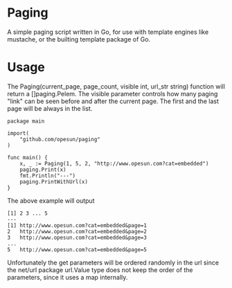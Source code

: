 Paging
======

A simple paging script written in Go, for use with template engines like mustache, or the builting template package of Go.

Usage
======
The Paging(current_page, page_count, visible int, url_str string)  function will return a []paging.Pelem.
The visible parameter controls how many paging "link" can be seen before and after the current page.
The first and the last page will be always in the list.
```
package main

import(
	"github.com/opesun/paging"
)

func main() {
	x, _ := Paging(1, 5, 2, "http://www.opesun.com?cat=embedded")
	paging.Print(x)
	fmt.Println("---")
	paging.PrintWithUrl(x)
}
```

The above example will output
```
[1] 2 3 ... 5
---
[1] http://www.opesun.com?cat=embedded&page=1
2	http://www.opesun.com?cat=embedded&page=2
3	http://www.opesun.com?cat=embedded&page=3
...
5	http://www.opesun.com?cat=embedded&page=5
```

Unfortunately the get parameters will be ordered randomly in the url since the net/url package url.Value type does not keep the order of the parameters, since it uses
a map internally.